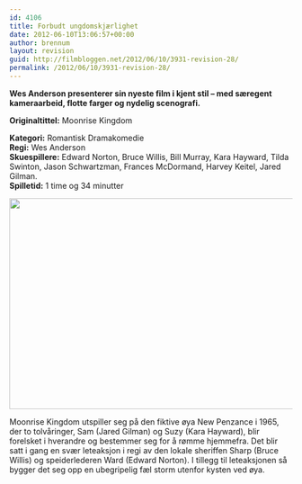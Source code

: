 ```yaml
---
id: 4106
title: Forbudt ungdomskjærlighet
date: 2012-06-10T13:06:57+00:00
author: brennum
layout: revision
guid: http://filmbloggen.net/2012/06/10/3931-revision-28/
permalink: /2012/06/10/3931-revision-28/
---
```

**Wes Anderson presenterer sin nyeste film i kjent stil &#8211; med særegent kameraarbeid, flotte farger og nydelig scenografi.**

**<!--more-->Originaltittel:** Moonrise Kingdom

  
**Kategori:** Romantisk Dramakomedie  
**Regi:** Wes Anderson  
**Skuespillere:** Edward Norton, Bruce Willis, Bill Murray, Kara Hayward, Tilda Swinton, Jason Schwartzman, Frances McDormand, Harvey Keitel, Jared Gilman.  
**Spilletid:** 1 time og 34 minutter

<a href="http://filmbloggen.net/?attachment_id=4035" rel="attachment wp-att-4035"><img class="alignnone size-large wp-image-4035" src="http://filmbloggen.net/wp-content/uploads//2012/06/Moonrise-Kingdom-prog-620x375.jpg" alt="" width="620" height="375" /></a>

Moonrise Kingdom utspiller seg på den fiktive øya New Penzance i 1965, der to tolvåringer, Sam (Jared Gilman) og Suzy (Kara Hayward), blir forelsket i hverandre og bestemmer seg for å rømme hjemmefra. Det blir satt i gang en svær leteaksjon i regi av den lokale sheriffen Sharp (Bruce Willis) og speiderlederen Ward (Edward Norton). I tillegg til leteaksjonen så bygger det seg opp en ubegripelig fæl storm utenfor kysten ved øya.
